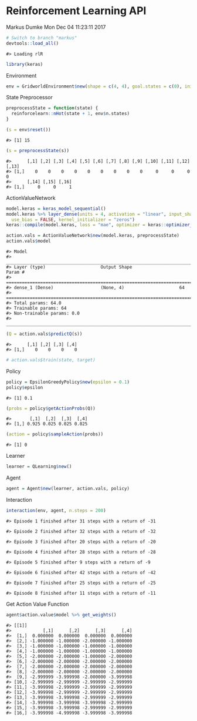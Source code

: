 Reinforcement Learning API
================
Markus Dumke
Mon Dec 04 11:23:11 2017

``` r
# Switch to branch "markus"
devtools::load_all()
```

    #> Loading rlR

``` r
library(keras)
```

Environment

``` r
env = GridworldEnvironment$new(shape = c(4, 4), goal.states = c(0), initial.state = 15)
```

State Preprocessor

``` r
preprocessState = function(state) {
  reinforcelearn::nHot(state + 1, env$n.states)
}

(s = env$reset())
```

    #> [1] 15

``` r
(s = preprocessState(s))
```

    #>      [,1] [,2] [,3] [,4] [,5] [,6] [,7] [,8] [,9] [,10] [,11] [,12] [,13]
    #> [1,]    0    0    0    0    0    0    0    0    0     0     0     0     0
    #>      [,14] [,15] [,16]
    #> [1,]     0     0     1

ActionValueNetwork

``` r
model.keras = keras_model_sequential()
model.keras %>% layer_dense(units = 4, activation = "linear", input_shape = c(16),
  use_bias = FALSE, kernel_initializer = "zeros")
keras::compile(model.keras, loss = "mae", optimizer = keras::optimizer_sgd(lr = 0.4))

action.vals = ActionValueNetwork$new(model.keras, preprocessState)
action.vals$model
```

    #> Model
    #> ___________________________________________________________________________
    #> Layer (type)                     Output Shape                  Param #     
    #> ===========================================================================
    #> dense_1 (Dense)                  (None, 4)                     64          
    #> ===========================================================================
    #> Total params: 64.0
    #> Trainable params: 64
    #> Non-trainable params: 0.0
    #> ___________________________________________________________________________

``` r
(Q = action.vals$predictQ(s))
```

    #>      [,1] [,2] [,3] [,4]
    #> [1,]    0    0    0    0

``` r
# action.vals$train(state, target)
```

Policy

``` r
policy = EpsilonGreedyPolicy$new(epsilon = 0.1)
policy$epsilon
```

    #> [1] 0.1

``` r
(probs = policy$getActionProbs(Q))
```

    #>       [,1]  [,2]  [,3]  [,4]
    #> [1,] 0.925 0.025 0.025 0.025

``` r
(action = policy$sampleAction(probs))
```

    #> [1] 0

Learner

``` r
learner = QLearning$new()
```

Agent

``` r
agent = Agent$new(learner, action.vals, policy)
```

Interaction

``` r
interaction(env, agent, n.steps = 200)
```

    #> Episode 1 finished after 31 steps with a return of -31

    #> Episode 2 finished after 32 steps with a return of -32

    #> Episode 3 finished after 20 steps with a return of -20

    #> Episode 4 finished after 28 steps with a return of -28

    #> Episode 5 finished after 9 steps with a return of -9

    #> Episode 6 finished after 42 steps with a return of -42

    #> Episode 7 finished after 25 steps with a return of -25

    #> Episode 8 finished after 11 steps with a return of -11

Get Action Value Function

``` r
agent$action.value$model %>% get_weights()
```

    #> [[1]]
    #>            [,1]      [,2]      [,3]      [,4]
    #>  [1,]  0.000000  0.000000  0.000000  0.000000
    #>  [2,] -1.000000 -1.000000 -2.000000 -1.000000
    #>  [3,] -1.000000 -1.000000 -1.000000 -1.000000
    #>  [4,] -1.000000 -1.000000 -1.000000 -1.000000
    #>  [5,] -2.000000 -2.000000 -1.000000 -2.000000
    #>  [6,] -2.000000 -2.000000 -2.000000 -2.000000
    #>  [7,] -2.000000 -2.000000 -2.000000 -2.000000
    #>  [8,] -2.000000 -2.000000 -2.000000 -2.000000
    #>  [9,] -2.999999 -3.999998 -2.000000 -3.999998
    #> [10,] -2.999999 -2.999999 -2.999999 -2.999999
    #> [11,] -3.999998 -2.999999 -2.999999 -2.999999
    #> [12,] -3.999998 -2.999999 -2.999999 -2.999999
    #> [13,] -3.999998 -3.999998 -2.999999 -2.999999
    #> [14,] -3.999998 -3.999998 -3.999998 -2.999999
    #> [15,] -3.999998 -3.999998 -2.999999 -2.999999
    #> [16,] -3.999998 -4.999998 -3.999998 -3.999998
